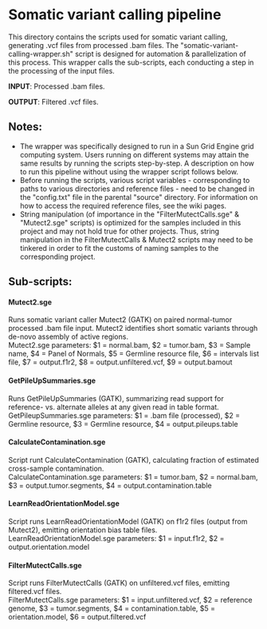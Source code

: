 # Somatic variant calling pipeline

This directory contains the scripts used for somatic variant calling, generating .vcf files from processed .bam files. 
The "somatic-variant-calling-wrapper.sh" script is designed for automation & parallelization of this process. This wrapper calls the sub-scripts, each conducting a step in the processing of the input files.

**INPUT**: Processed .bam files.

**OUTPUT**: Filtered .vcf files. 

## Notes:
* The wrapper was specifically designed to run in a Sun Grid Engine grid computing system. Users running on different systems may attain the same results by running the scripts step-by-step. 
 A description on how to run this pipeline without using the wrapper script follows below.
 * Before running the scripts, various script variables - corresponding to paths to various directories and reference files - need to be changed in the 
 "config.txt" file in the parental "source" directory. For information on how to access the required reference files, see the wiki pages.
 * String manipulation (of importance in the "FilterMutectCalls.sge" & "Mutect2.sge" scripts) is optimized for the samples included in this project and may not hold 
 true for other projects. Thus, string manipulation in the FilterMutectCalls & Mutect2 scripts may need to be tinkered in order to fit the customs of naming samples to the corresponding project. 

## Sub-scripts:

#### Mutect2.sge
Runs somatic variant caller Mutect2 (GATK) on paired normal-tumor processed .bam file input. Mutect2 identifies short somatic variants through de-novo assembly of active regions.\
Mutect2.sge parameters: $1 = normal.bam, $2 = tumor.bam, $3 = Sample name, $4 = Panel of Normals, $5 = Germline resource file, $6 = intervals list file, $7 = output.f1r2, $8 = output.unfiltered.vcf, $9 = output.bamout

#### GetPileUpSummaries.sge
Runs GetPileUpSummaries (GATK), summarizing read support for reference- vs. alternate alleles at any given read in table format.\
GetPileupSummaries.sge parameters: $1 = .bam file (processed), $2 = Germline resource, $3 = Germline resource, $4 = output.pileups.table

#### CalculateContamination.sge
Script runt CalculateContamination (GATK), calculating fraction of estimated cross-sample contamination.\
CalculateContamination.sge parameters: $1 = tumor.bam, $2 = normal.bam, $3 = output.tumor.segments, $4 = output.contamination.table

#### LearnReadOrientationModel.sge
Script runs LearnReadOrientationModel (GATK) on f1r2 files (output from Mutect2), emitting orientation bias table files.\
LearnReadOrientationModel.sge parameters: $1 = input.f1r2, $2 = output.orientation.model

#### FilterMutectCalls.sge
Script runs FilterMutectCalls (GATK) on unfiltered.vcf files, emitting filtered.vcf files.\
FilterMutectCalls.sge parameters: $1 = input.unfiltered.vcf, $2 = reference genome, $3 = tumor.segments, $4 = contamination.table, $5 = orientation.model, $6 = output.filtered.vcf










